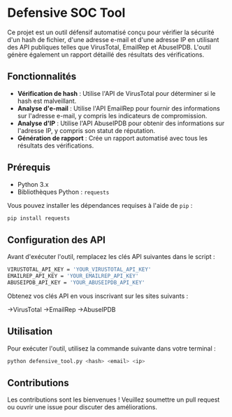 # Defensive SOC Tool

Ce projet est un outil défensif automatisé conçu pour vérifier la sécurité d'un hash de fichier, d'une adresse e-mail et d'une adresse IP en utilisant des API publiques telles que VirusTotal, EmailRep et AbuseIPDB. L'outil génère également un rapport détaillé des résultats des vérifications.

## Fonctionnalités

- **Vérification de hash** : Utilise l'API de VirusTotal pour déterminer si le hash est malveillant.
- **Analyse d'e-mail** : Utilise l'API EmailRep pour fournir des informations sur l'adresse e-mail, y compris les indicateurs de compromission.
- **Analyse d'IP** : Utilise l'API AbuseIPDB pour obtenir des informations sur l'adresse IP, y compris son statut de réputation.
- **Génération de rapport** : Crée un rapport automatisé avec tous les résultats des vérifications.

## Prérequis

- Python 3.x
- Bibliothèques Python : `requests`

Vous pouvez installer les dépendances requises à l'aide de `pip` :

```bash
pip install requests 
```
## Configuration des API
Avant d'exécuter l'outil, remplacez les clés API suivantes dans le script :

```bash
VIRUSTOTAL_API_KEY = 'YOUR_VIRUSTOTAL_API_KEY'
EMAILREP_API_KEY = 'YOUR_EMAILREP_API_KEY'
ABUSEIPDB_API_KEY = 'YOUR_ABUSEIPDB_API_KEY'
```

Obtenez vos clés API en vous inscrivant sur les sites suivants :

->VirusTotal
->EmailRep
->AbuseIPDB


## Utilisation

Pour exécuter l'outil, utilisez la commande suivante dans votre terminal :
```bash
python defensive_tool.py <hash> <email> <ip>
```


## Contributions

Les contributions sont les bienvenues ! Veuillez soumettre un pull request ou ouvrir une issue pour discuter des améliorations.

